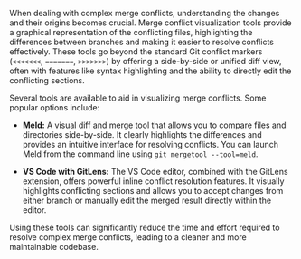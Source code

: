 When dealing with complex merge conflicts, understanding the changes and their origins becomes crucial. Merge conflict visualization tools provide a graphical representation of the conflicting files, highlighting the differences between branches and making it easier to resolve conflicts effectively. These tools go beyond the standard Git conflict markers (`<<<<<<<`, `=======`, `>>>>>>>`) by offering a side-by-side or unified diff view, often with features like syntax highlighting and the ability to directly edit the conflicting sections.

Several tools are available to aid in visualizing merge conflicts. Some popular options include:

- **Meld:** A visual diff and merge tool that allows you to compare files and directories side-by-side. It clearly highlights the differences and provides an intuitive interface for resolving conflicts. You can launch Meld from the command line using `git mergetool --tool=meld`.
    
- **VS Code with GitLens:** The VS Code editor, combined with the GitLens extension, offers powerful inline conflict resolution features. It visually highlights conflicting sections and allows you to accept changes from either branch or manually edit the merged result directly within the editor.
    

Using these tools can significantly reduce the time and effort required to resolve complex merge conflicts, leading to a cleaner and more maintainable codebase.